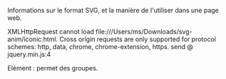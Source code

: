 

Informations sur le format SVG, et la manière de l'utiliser dans une page web.


XMLHttpRequest cannot load file:///Users/ms/Downloads/svg-anim/iconic.html. Cross origin requests are only supported for protocol schemes: http, data, chrome, chrome-extension, https.
send @ jquery.min.js:4


Elément <g> : permet des groupes.

